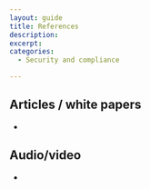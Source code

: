 ```yaml
---
layout: guide
title: References
description: 
excerpt: 
categories:
  - Security and compliance

---
```



## Articles / white papers



*   


## Audio/video



*   